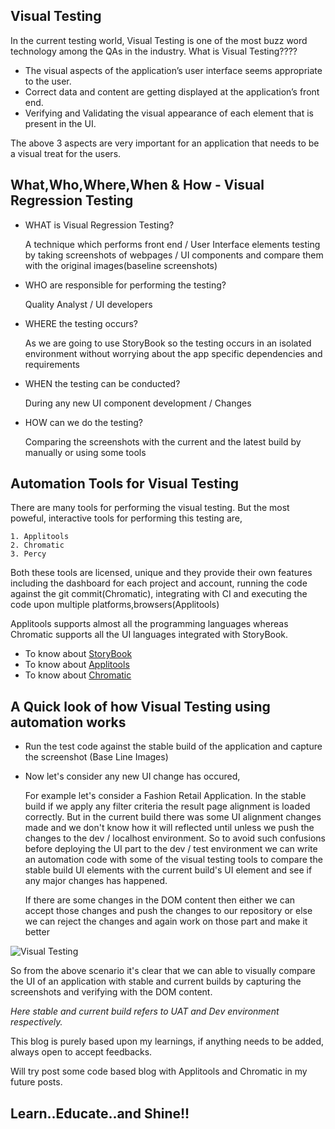 ## Visual Testing

In the current testing world, Visual Testing is one of the most buzz word technology among the QAs in the industry. What is Visual Testing????

- The visual aspects of the application’s user interface seems appropriate to the user.
- Correct data and content are getting displayed at the application’s front end.
- Verifying and Validating the visual appearance of each element that is present in the UI.

The above 3 aspects are very important for an application that needs to be a visual treat for the users.

## What,Who,Where,When & How - Visual Regression Testing

 - WHAT is Visual Regression Testing?
 
    A technique which performs front end / User Interface elements testing by taking screenshots of webpages / UI components and compare them with the original       images(baseline screenshots)

 - WHO are responsible for performing the testing?
  
    Quality Analyst / UI developers

 - WHERE the testing occurs?
 
    As we are going to use StoryBook so the testing occurs in an isolated environment without worrying about the app specific dependencies and requirements
 
 - WHEN the testing can be conducted?
 
    During any new UI component development / Changes
  
 - HOW can we do the testing?
  
   Comparing the screenshots with the current and the latest build by manually or using some tools
  
  ## Automation Tools for Visual Testing
  
   There are many tools for performing the visual testing. But the most poweful, interactive tools for performing this testing are,
    
    1. Applitools
    2. Chromatic
    3. Percy
   
   Both these tools are licensed, unique and they provide their own features including the dashboard for each project and account, running the code against the git commit(Chromatic), integrating with CI and executing the code upon multiple platforms,browsers(Applitools)
   
   Applitools supports almost all the programming languages whereas Chromatic supports all the UI languages integrated with StoryBook. 
   
   - To know about [StoryBook](https://storybook.js.org/)
   - To know about [Applitools](https://applitools.com/)
   - To know about [Chromatic](https://www.chromatic.com/)
  
  ## A Quick look of how Visual Testing using automation works
   
   - Run the test code against the stable build of the application and capture the screenshot (Base Line Images)
   - Now let's consider any new UI change has occured, 
      
      For example let's consider a Fashion Retail Application. In the stable build if we apply any filter criteria the result page alignment is loaded correctly. But in the current build there was some UI alignment changes made and we don't know how it will reflected until unless we push the changes to the dev / localhost environment.
      So to avoid such confusions before deploying the UI part to the dev / test environment we can write an automation code with some of the visual testing tools to compare the stable build UI elements with the current build's UI element and see if any major changes has happened.
      
      If there are some changes in the DOM content then either we can accept those changes and push the changes to our repository or else we can reject the changes and again work on those part and make it better
  
  ![Visual Testing](https://qanish.files.wordpress.com/2019/02/screenshot-difference-e1545051723765-1.png?w=1312&h=600&crop=1)
  
  So from the above scenario it's clear that we can able to visually compare the UI of an application with stable and current builds by capturing the screenshots and verifying with the DOM content.
  
  _Here stable and current build refers to UAT and Dev environment respectively._
  
  This blog is purely based upon my learnings, if anything needs to be added, always open to accept feedbacks.
  
  Will try post some code based blog with Applitools and Chromatic in my future posts.
  
  ## Learn..Educate..and Shine!!
  
  

